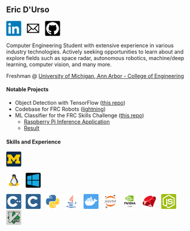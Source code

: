 ## Eric D'Urso

<a href="https://www.linkedin.com/in/edurso/"><img height="40" src="https://github.com/edurso/edurso/blob/new-logos/img/linkedin.png"></a>&nbsp;&nbsp;
<a href="mailto:edurso862@gmail.com"><img height="40" src="https://github.com/edurso/edurso/blob/new-logos/img/email.png"></a>&nbsp;&nbsp;
<a href="https://www.github.com/edurso/"><img height="40" src="https://github.com/edurso/edurso/blob/new-logos/img/github.png"></a>&nbsp;&nbsp;

Computer Engineering Student with extensive experience in various industry technologies.
Actively seeking opportunities to learn about and explore fields such as space radar, autonomous robotics, machine/deep learning, computer vision, and many more.

Freshman @ [University of Michigan, Ann Arbor - College of Engineering](https://www.engin.umich.edu/)

#### Notable Projects

- Object Detection with TensorFlow ([this repo](https://github.com/edurso/obj-detect))
- Codebase for FRC Robots ([lightning](https://github.com/frc-862/lightning))
- ML Classifier for the FRC Skills Challenge ([this repo](https://github.com/frc-862/galactic-search-nb))
  - [Raspberry Pi Inference Application](https://github.com/frc-862/mcqueen-vision)
  - [Result](https://lightningrobotics.smugmug.com/2020-21-Folder/n-jZqhV9/2021---Skills-Challenge-Videos/i-pNbf3jw/A)

#### Skills and Experience

<a href="https://www.engin.umich.edu/"><img height="40" src="https://github.com/edurso/edurso/blob/new-logos/img/um.png"></a>&nbsp;&nbsp;

<img height="40" src="https://github.com/edurso/edurso/blob/new-logos/img/linux.png">&nbsp;&nbsp;
<img height="40" src="https://github.com/edurso/edurso/blob/new-logos/img/windows.png">&nbsp;&nbsp;

<img height="40" src="https://github.com/edurso/edurso/blob/new-logos/img/cpp.png">&nbsp;&nbsp;
<img height="40" src="https://github.com/edurso/edurso/blob/new-logos/img/c.png">&nbsp;&nbsp;
<img height="40" src="https://github.com/edurso/edurso/blob/new-logos/img/python.png">&nbsp;&nbsp;
<img height="40" src="https://github.com/edurso/edurso/blob/new-logos/img/java.png">&nbsp;&nbsp;
<img height="40" src="https://github.com/edurso/edurso/blob/new-logos/img/docker.png">&nbsp;&nbsp;
<img height="40" src="https://github.com/edurso/edurso/blob/new-logos/img/jupyter.png">&nbsp;&nbsp;
<img height="40" src="https://github.com/edurso/edurso/blob/new-logos/img/cuda.png">&nbsp;&nbsp;
<img height="40" src="https://github.com/edurso/edurso/blob/new-logos/img/ruby.png">&nbsp;&nbsp;
<img height="40" src="https://github.com/edurso/edurso/blob/new-logos/img/node.png">&nbsp;&nbsp;
<img height="40" src="https://github.com/edurso/edurso/blob/new-logos/img/vim.png">&nbsp;&nbsp;

<!--
###### Frameworks & Libraries
<img height="40" src="https://github.com/edurso/edurso/blob/master/img/opencv.png">&nbsp;&nbsp;![Frameworks & Libraries](https://skillicons.dev/icons?i=tensorflow)&nbsp;&nbsp;![Frameworks & Libraries](https://skillicons.dev/icons?i=spring)&nbsp;&nbsp;![Frameworks & Libraries](https://skillicons.dev/icons?i=unity)&nbsp;&nbsp;![Frameworks & Libraries](https://skillicons.dev/icons?i=qt)&nbsp;&nbsp;<img height="40" src="https://github.com/edurso/edurso/blob/master/img/keras.png">&nbsp;&nbsp;![Frameworks & Libraries](https://skillicons.dev/icons?i=pytorch)&nbsp;&nbsp;<img height="40" src="https://github.com/edurso/edurso/blob/master/img/android.png">&nbsp;&nbsp;![Frameworks & Libraries](https://skillicons.dev/icons?i=ros)&nbsp;&nbsp;

###### Other Tools
![git](https://skillicons.dev/icons?i=git)&nbsp;&nbsp;![github](https://skillicons.dev/icons?i=github)&nbsp;&nbsp;![cmake](https://skillicons.dev/icons?i=cmake)&nbsp;&nbsp;![gradle](https://skillicons.dev/icons?i=gradle)&nbsp;&nbsp;![maven](https://skillicons.dev/icons?i=maven)&nbsp;&nbsp;![rpi](https://skillicons.dev/icons?i=raspberrypi)&nbsp;&nbsp;![arduino](https://skillicons.dev/icons?i=arduino)&nbsp;&nbsp;<img height="40" src="https://github.com/edurso/edurso/blob/master/img/first.png">&nbsp;&nbsp; -->

